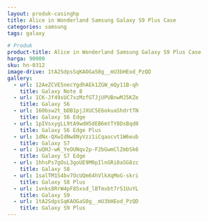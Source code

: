 ```yaml
---
layout: produk-casinghp
title: Alice in Wonderland Samsung Galaxy S9 Plus Case
categories: samsung
tags: galaxy

# Produk
product-title: Alice in Wonderland Samsung Galaxy S9 Plus Case
harga: 90000
sku: hn-0312
image-drive: 1tA2SdpsSqKAOGaS0g__mU3bHEod_PzQD
gallery:
  - url: 12AeZCVE5necYgdhAEk1ZGW_mQy11B-qh
    title: Galaxy Note 8
  - url: 1CK-Jf49sUC7xzMzfGTJjUPUBnwMJ5KZe
    title: Galaxy S6
  - url: 160bsw2t_bDB1pjJXUC5E6okuaShdrtTN
    title: Galaxy S6 Edge
  - url: 1pIVsxygLL9tA9wdH5dEB6mtTY8DsBqd0
    title: Galaxy S6 Edge Plus
  - url: 1dNx-QXwIdNw8NyVzz1iCqaocvt1W6eub
    title: Galaxy S7
  - url: 1uQHJ-wK_YeOUNqv2p-F2bGwmClZmbSk6
    title: Galaxy S7 Edge
  - url: 1hhsPs7gOsL3goUE9M0pIlnGRi0aSG8zc
    title: Galaxy S8
  - url: 1salTM1S4bv7OcUQm64hVlkXqMoG-skri
    title: Galaxy S8 Plus
  - url: 1vnks8RrW4pF85xsd_lBTmxbt7rS1UuYL
    title: Galaxy S9
  - url: 1tA2SdpsSqKAOGaS0g__mU3bHEod_PzQD
    title: Galaxy S9 Plus
---
```

